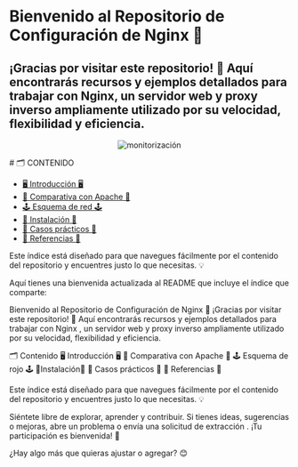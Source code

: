 # Bienvenido al Repositorio de Configuración de Nginx 🚀
## ¡Gracias por visitar este repositorio! 🎉 Aquí encontrarás recursos y ejemplos detallados para trabajar con Nginx, un servidor web y proxy inverso ampliamente utilizado por su velocidad, flexibilidad y eficiencia.

<p align="center">
  <img src="https://github.com/user-attachments/assets/a5a90721-ead5-4d8d-ada1-8a5f59729e22" alt="monitorización" />
</p># 🗂️ CONTENIDO

- [🖥️ Introducción 🖥️](#-Introduccion-)
- [💽 Comparativa con Apache 💽](#-ComparativaApache-)
- [🕹️ Esquema de red 🕹️](#%EF%B8%8F-EsquemaRed-%EF%B8%8F)
- [🏁 Instalación 🏁](#-Instalacion-)
- [🙌 Casos prácticos 🙌](#-CasosPracticos-)
- [📓 Referencias 📓](#-Referencias-)

Este índice está diseñado para que navegues fácilmente por el contenido del repositorio y encuentres justo lo que necesitas. 💡


Aquí tienes una bienvenida actualizada al README que incluye el índice que comparte:

Bienvenido al Repositorio de Configuración de Nginx 🚀
¡Gracias por visitar este repositorio! 🎉 Aquí encontrarás recursos y ejemplos detallados para trabajar con Nginx , un servidor web y proxy inverso ampliamente utilizado por su velocidad, flexibilidad y eficiencia.

🗂️ Contenido
🖥️ Introducción 🖥️
💽 Comparativa con Apache 💽
🕹️ Esquema de rojo 🕹️
🏁Instalación🏁
🙌 Casos prácticos 🙌
📓 Referencias 📓

Este índice está diseñado para que navegues fácilmente por el contenido del repositorio y encuentres justo lo que necesitas. 💡

Siéntete libre de explorar, aprender y contribuir. Si tienes ideas, sugerencias o mejoras, abre un problema o envía una solicitud de extracción . ¡Tu participación es bienvenida! 🚀

¿Hay algo más que quieras ajustar o agregar? 😊

